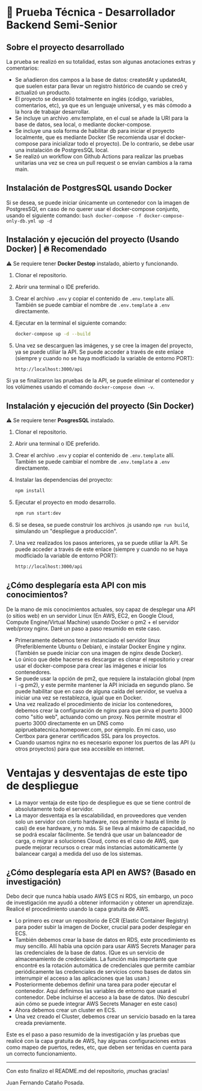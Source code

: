 # 📝 Prueba Técnica - Desarrollador Backend Semi-Senior


## Sobre el proyecto desarrollado

La prueba se realizó en su totalidad, estas son algunas anotaciones extras y comentarios:
- Se añadieron dos campos a la base de datos: createdAt y updatedAt, que suelen estar para llevar un registro histórico de cuando se creó y actualizó un producto.
- El proyecto se desarolló totalmente en inglés (código, variables, comentarios, etc), ya que es un lenguaje universal, y es más cómodo a la hora de trabajar desarrollar.
- Se incluye un archivo .env.template, en el cual se añade la URI para la base de datos, sea local, o mediante docker-compose.
- Se incluye una sola forma de habilitar db para iniciar el proyecto localmente, que es mediante Docker (Se recomienda usar el docker-compose para inicializar todo el proyecto). De lo contrario, se debe usar una instalación de PostgresSQL local.
- Se realizó un workflow con Github Actions para realizar las pruebas unitarias una vez se crea un pull request o se envían cambios a la rama main.

## Instalación de PostgresSQL usando Docker

Si se desea, se puede iniciar únicamente un contenedor con la imagen de PostgresSQl, en caso de no querer usar el docker-compose conjunto, usando el siguiente comando:
    ```bash
    docker-compose -f docker-compose-only-db.yml up -d
    ```

## Instalación y ejecución del proyecto (Usando Docker) | 🔥 Recomendado

⚠️ Se requiere tener **Docker Destop** instalado, abierto y funcionando.

1. Clonar el repositorio.
2. Abrir una terminal o IDE preferido.
4. Crear el archivo ``.env`` y copiar el contenido de ``.env.template`` allí. También se puede cambiar el nombre de ``.env.template`` a ``.env`` directamente.
3. Ejecutar en la terminal el siguiente comando:
    ```bash
    docker-compose up -d --build
    ```

4. Una vez se descarguen las imágenes, y se cree la imagen del proyecto, ya se puede utiliar la API. Se puede acceder a través de este enlace (siempre y cuando no se haya modficiado la variable de entorno PORT):
    ```bash
    http://localhost:3000/api
    ```

Si ya se finalizaron las pruebas de la API, se puede eliminar el contenedor y los volúmenes usando el comando ``docker-compose down -v``.


## Instalación y ejecución del proyecto (Sin Docker)

⚠️ Se requiere tener **PosgresSQL** instalado.

1. Clonar el repositorio.
2. Abrir una terminal o IDE preferido.
3. Crear el archivo ``.env`` y copiar el contenido de ``.env.template`` allí. También se puede cambiar el nombre de ``.env.template`` a ``.env`` directamente.
4. Instalar las dependencias del proyecto:
    ```bash
    npm install
    ```

5. Ejecutar el proyecto en modo desarrollo.
    ```bash
    npm run start:dev
    ```
6. Si se desea, se puede construir los archivos .js usando ``npm run build``, simulando un "despliegue a producción".

7. Una vez realizados los pasos anteriores, ya se puede utiliar la API. Se puede acceder a través de este enlace (siempre y cuando no se haya modficiado la variable de entorno PORT):
    ```bash
    http://localhost:3000/api
    ```

## ¿Cómo desplegaría esta API con mis conocimientos?

De la mano de mis conocimientos actuales, soy capaz de desplegar una API (o sitios web) en un servidor Linux (En AWS, EC2, en Google Cloud, Compute Engine/Virtual Machine) usando Docker o pm2 + el servidor web/proxy nginx. Daré un paso a paso resumido en este caso.

- Primeramente debemos tener instanciado el servidor linux (Preferiblemente Ubuntu o Debian), e instalar Docker Engine y nginx. (También se puede iniciar con una imagen de nginx desde Docker).
- Lo único que debe hacerse es descargar es clonar el repositorio y crear usar el docker-compose para crear las imágenes e iniciar los contenedores.
- Se puede usar la opción de pm2, que requiere la instalación global (npm i -g pm2), y este permite mantener la API iniciada en segundo plano. Se puede habilitar que en caso de alguna caída del servidor, se vuelva a iniciar una vez se restablezca, igual que en Docker.
- Una vez realizado el procedimiento de iniciar los contenedores, debemos crear la configuración de nginx para que sirva el puerto 3000 como "sitio web", actuando como un proxy. Nos permite mostrar el puerto 3000 directamente en un DNS como apipruebatecnica.homepower.com, por ejemplo. En mi caso, uso Certbox para generar certificados SSL para los proyectos.
- Cuando usamos nginx no es necesario exponer los puertos de las API (u otros proyectos) para que sea accesible en internet.

# Ventajas y desventajas de este tipo de despliegue
- La mayor ventaja de este tipo de despliegue es que se tiene control de absolutamente todo el servidor.
- La mayor desventaja es la escalabilidad, en proveedores que venden solo un servidor con cierto hardware, nos permite ir hasta el límite (o casi) de ese hardware, y no más. Si se lleva al máximo de capacidad, no se podrá escalar fácilmente. Se tendrá que usar un balanceador de carga, o migrar a soluciones Cloud, como es el caso de AWS, que puede mejorar recursos o crear más instancias automáticamente (y balancear carga) a medida del uso de los sistemas.

## ¿Cómo desplegaría esta API en AWS? (Basado en investigación)

Debo decir que nunca había usado AWS ECS ni RDS, sin embargo, un poco de investigación me ayudó a obtener información y obtener un aprendizaje. Realicé el procedimiento usando la capa gratuita de AWS.

- Lo primero es crear un repositorio de ECR (Elastic Container Registry) para poder subir la imagen de Docker, crucial para poder desplegar en ECS.
- También debemos crear la base de datos en RDS, este procedimiento es muy sencillo. Allí había una opción para usar AWS Secrets Manager para las credenciales de la base de datos. (Que es un servicio de almacenamiento de credenciales. La función más importante que encontré es la rotación automática de credenciales que permite cambiar periódicamente las credenciales de servicios como bases de datos sin interrumpir el acceso a las aplicaciones que las usan.)
- Posteriormente debemos definir una tarea para poder ejecutar el contenedor. Aquí definimos las variables de entorno que usará el contenedor. Debe incluirse el acceso a la base de datos. (No descubrí aún cómo se puede integrar AWS Secrets Manager en este caso)
- Ahora debemos crear un cluster en ECS.
- Una vez creado el Cluster, debemos crear un servicio basado en la tarea creada previamente. 

Este es el paso a paso resumido de la investigación y las pruebas que realicé con la capa gratuita de AWS, hay algunas configuraciones extras como mapeo de puertos, redes, etc, que deben ser tenidas en cuenta para un correcto funcionamiento.


---

Con esto finalizo el README.md del repositorio, ¡muchas gracias!

Juan Fernando Cataño Posada.